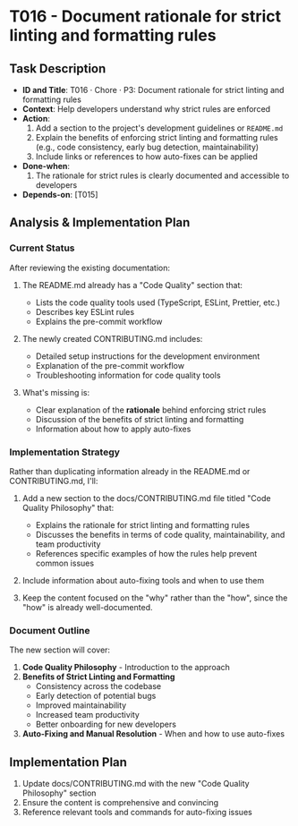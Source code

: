 # T016 - Document rationale for strict linting and formatting rules

## Task Description
- **ID and Title**: T016 · Chore · P3: Document rationale for strict linting and formatting rules
- **Context**: Help developers understand why strict rules are enforced
- **Action**:
  1. Add a section to the project's development guidelines or `README.md`
  2. Explain the benefits of enforcing strict linting and formatting rules (e.g., code consistency, early bug detection, maintainability)
  3. Include links or references to how auto-fixes can be applied
- **Done-when**:
  1. The rationale for strict rules is clearly documented and accessible to developers
- **Depends-on**: [T015]

## Analysis & Implementation Plan

### Current Status
After reviewing the existing documentation:

1. The README.md already has a "Code Quality" section that:
   - Lists the code quality tools used (TypeScript, ESLint, Prettier, etc.)
   - Describes key ESLint rules
   - Explains the pre-commit workflow
   
2. The newly created CONTRIBUTING.md includes:
   - Detailed setup instructions for the development environment
   - Explanation of the pre-commit workflow
   - Troubleshooting information for code quality tools

3. What's missing is:
   - Clear explanation of the **rationale** behind enforcing strict rules
   - Discussion of the benefits of strict linting and formatting
   - Information about how to apply auto-fixes

### Implementation Strategy
Rather than duplicating information already in the README.md or CONTRIBUTING.md, I'll:

1. Add a new section to the docs/CONTRIBUTING.md file titled "Code Quality Philosophy" that:
   - Explains the rationale for strict linting and formatting rules
   - Discusses the benefits in terms of code quality, maintainability, and team productivity
   - References specific examples of how the rules help prevent common issues

2. Include information about auto-fixing tools and when to use them

3. Keep the content focused on the "why" rather than the "how", since the "how" is already well-documented.

### Document Outline
The new section will cover:

1. **Code Quality Philosophy** - Introduction to the approach
2. **Benefits of Strict Linting and Formatting**
   - Consistency across the codebase
   - Early detection of potential bugs
   - Improved maintainability
   - Increased team productivity
   - Better onboarding for new developers
3. **Auto-Fixing and Manual Resolution** - When and how to use auto-fixes

## Implementation Plan
1. Update docs/CONTRIBUTING.md with the new "Code Quality Philosophy" section
2. Ensure the content is comprehensive and convincing
3. Reference relevant tools and commands for auto-fixing issues